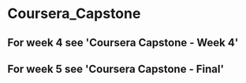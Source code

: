 # Coursera_Capstone

## For week 4 see 'Coursera Capstone - Week 4'
## For week 5 see 'Coursera Capstone - Final'
